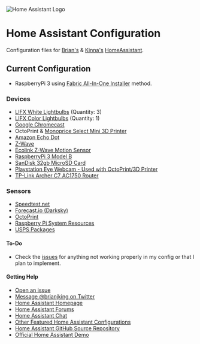 ![Home Assistant Logo](https://github.com/brianjking/hass-config/blob/master/hass.png "Home Assistant Logo")

# Home Assistant Configuration

Configuration files for [Brian's](https://twitter.com/brianjking) & [Kinna's](https://twitter.com/real_kinna) [HomeAssistant](https://home-assistant.io).

## Current Configuration

* RaspberryPi 3 using [Fabric All-In-One Installer](https://github.com/home-assistant/fabric-home-assistant) method.

### Devices

* [LIFX White Lightbulbs](https://www.amazon.com/gp/product/B00XUW0ZFU/ref=as_li_tl?ie=UTF8&tag=brianjking-20&camp=1789&creative=9325&linkCode=as2&creativeASIN=B00XUW0ZFU&linkId=fadb8e924229106921d989898ccd153a) (Quantity: 3)
* [LIFX Color Lightbulbs](https://www.amazon.com/gp/product/B0161IJ5F0/ref=as_li_tl?ie=UTF8&tag=brianjking-20&camp=1789&creative=9325&linkCode=as2&creativeASIN=B0161IJ5F0&linkId=aeb96f7004a9d233ffe1b99833e0b185) (Quantity: 1)
* [Google Chromecast](https://www.google.com/intl/en_us/chromecast/?utm_source=chromecast.com)
* OctoPrint & [Monoprice Select Mini 3D Printer](https://www.amazon.com/gp/product/B01FL49VZE/ref=as_li_tl?ie=UTF8&tag=brianjking-20&camp=1789&creative=9325&linkCode=as2&creativeASIN=B01FL49VZE&linkId=76e68ae7b7e1da100d3b710dd8ac260e)
* [Amazon Echo Dot](https://www.amazon.com/gp/product/B01DFKC2SO/ref=as_li_tl?ie=UTF8&tag=brianjking-20&camp=1789&creative=9325&linkCode=as2&creativeASIN=B01DFKC2SO&linkId=fd530006c93e95bccfdc671a5422be7a)
* [Z-Wave](https://www.amazon.com/gp/product/B00X0AWA6E/ref=as_li_tl?ie=UTF8&tag=brianjking-20&camp=1789&creative=9325&linkCode=as2&creativeASIN=B00X0AWA6E&linkId=46e62070962b1fa275b982f99c9c6aa5)
* [Ecolink Z-Wave Motion Sensor](https://www.amazon.com/gp/product/B00FB1TBKS/ref=as_li_tl?ie=UTF8&tag=brianjking-20&camp=1789&creative=9325&linkCode=as2&creativeASIN=B00FB1TBKS&linkId=340fc9e2f1a49196bcc3f93aa39c3bb2)
* [RaspberryPi 3 Model B](http://amzn.to/2kmuagD)
* [SanDisk 32gb MicroSD Card](http://amzn.to/2l1qCjd)
* [Playstation Eye Webcam - Used with OctoPrint/3D Printer](http://amzn.to/2kYYZbm)
* [TP-Link Archer C7 AC1750 Router](http://amzn.to/2l1rfJB)

### Sensors

* [Speedtest.net](https://home-assistant.io/components/sensor.speedtest/)
* [Forecast.io (Darksky)](https://darksky.net)
* [OctoPrint](https://github.com/foosel/OctoPrint)
* [Raspberry Pi System Resources](https://home-assistant.io/components/sensor.systemmonitor/)
* [USPS Packages](https://home-assistant.io/components/sensor.usps/)

#### To-Do

* Check the [issues](https://github.com/brianjking/hass-config/issues) for anything not working properly in my config or that I plan to implement. 

#### Getting Help

* [Open an issue](https://github.com/brianjking/hass-config/issues/new)
* [Message @brianjking on Twitter](https://twitter.com/brianjking)
* [Home Assistant Homepage](https://home-assistant.io/)
* [Home Assistant Forums](https://community.home-assistant.io/)
* [Home Assistant Chat](https://gitter.im/home-assistant/home-assistant)
* [Other Featured Home Assistant Configurations](https://home-assistant.io/cookbook/)
* [Home Assistant GitHub Source Repository](https://github.com/home-assistant/home-assistant)
* [Official Home Assistant Demo](https://home-assistant.io/demo/)
